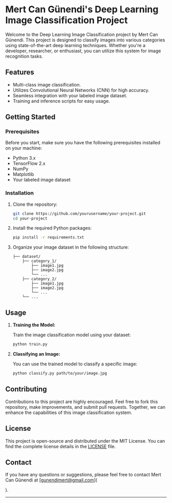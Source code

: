 

# Mert Can Günendi's Deep Learning Image Classification Project

Welcome to the Deep Learning Image Classification project by Mert Can Günendi. This project is designed to classify images into various categories using state-of-the-art deep learning techniques. Whether you're a developer, researcher, or enthusiast, you can utilize this system for image recognition tasks.

## Features

- Multi-class image classification.
- Utilizes Convolutional Neural Networks (CNN) for high accuracy.
- Seamless integration with your labeled image dataset.
- Training and inference scripts for easy usage.

## Getting Started

### Prerequisites

Before you start, make sure you have the following prerequisites installed on your machine:

- Python 3.x
- TensorFlow 2.x
- NumPy
- Matplotlib
- Your labeled image dataset

### Installation

1. Clone the repository:

   ```bash
   git clone https://github.com/yourusername/your-project.git
   cd your-project
   ```

2. Install the required Python packages:

   ```bash
   pip install -r requirements.txt
   ```

3. Organize your image dataset in the following structure:

   ```
   ├── dataset/
       ├── category_1/
           ├── image1.jpg
           ├── image2.jpg
           └── ...
       ├── category_2/
           ├── image1.jpg
           ├── image2.jpg
           └── ...
       └── ...
   ```

## Usage

1. **Training the Model:**

   Train the image classification model using your dataset:

   ```bash
   python train.py
   ```

2. **Classifying an Image:**

   You can use the trained model to classify a specific image:

   ```bash
   python classify.py path/to/your/image.jpg
   ```

## Contributing

Contributions to this project are highly encouraged. Feel free to fork this repository, make improvements, and submit pull requests. Together, we can enhance the capabilities of this image classification system.

## License

This project is open-source and distributed under the MIT License. You can find the complete license details in the [LICENSE](LICENSE) file.

## Contact

If you have any questions or suggestions, please feel free to contact Mert Can Günendi at [gunendimert@gmail.com](

).

---


